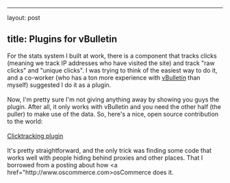 <hr />

<p>layout: post</p>

<h2>title: Plugins for vBulletin</h2>

<p>For the stats system I built at work, there is a component that tracks clicks (meaning we track IP addresses who have visited the site) and track "raw clicks" and "unique clicks".  I was trying to think of the easiest way to do it, and a co-worker (who has a ton more experience with <a href="http://www.vbulletin.com">vBulletin</a> than myself) suggested I do it as a plugin.
<br /><br />
Now, I'm pretty sure I'm not giving anything away by showing you guys the plugin.  After all, it only works with vBulletin and you need the other half (the puller) to make use of the data.  So, here's a nice, open source contribution to the world:
<br /><br />
<a href="http://www.littlehart.net/product-vs-clicktracking.xml">Clicktracking plugin</a>
<br /><br />
It's pretty straightforward, and the only trick was finding some code that works well with people hiding behind proxies and other places.  That I borrowed from a posting about how &lt;a href="http://www.oscommerce.com>osCommerce</a> does it.</p>
